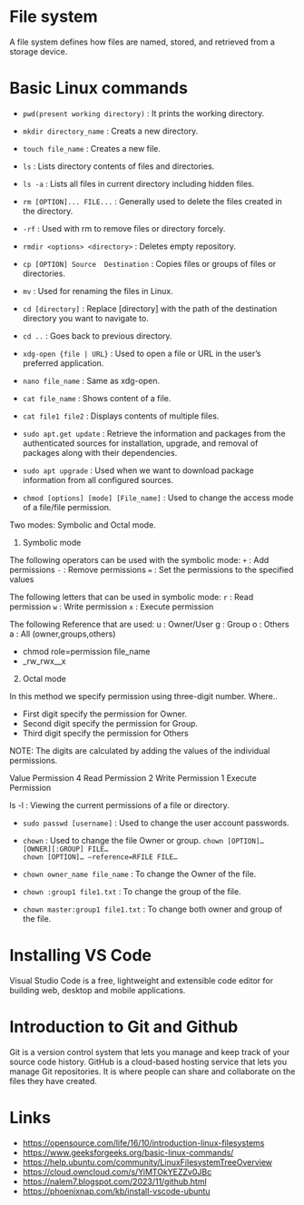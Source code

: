 # File system

A file system defines how files are named, stored, and retrieved from a storage device.


# Basic Linux commands

- `pwd(present working directory)` : It prints the working directory.

- `mkdir directory_name` : Creats a new directory.

- `touch file_name` : Creates a new file.

- `ls` : Lists directory contents of files and directories.

- `ls -a` : Lists all files in current directory including hidden files.

- `rm [OPTION]... FILE...` : Generally used to delete the files created in the directory.

- `-rf` : Used with rm to remove files or directory forcely.

- `rmdir <options> <directory>` : Deletes empty repository.

- `cp [OPTION] Source  Destination` : Copies files or groups of files or directories.

- `mv` : Used for renaming the files in Linux.

- `cd [directory]` : Replace [directory] with the path of the destination directory you want to navigate to.

- `cd ..` : Goes back to previous directory.

- `xdg-open {file | URL}` : Used to open a file or URL in the user’s preferred application.

- `nano file_name` : Same as xdg-open.

- `cat file_name` : Shows content of a file.

- `cat file1 file2` : Displays contents of multiple files.

- `sudo apt.get update` : Retrieve the information and packages from the authenticated sources for installation, upgrade, and removal of packages along with their dependencies.

- `sudo apt upgrade` : Used when we want to download package information from all configured sources.

- `chmod [options] [mode] [File_name]` : Used to change the access mode of a file/file permission. 

Two modes: Symbolic and Octal mode. 

1. Symbolic mode 

The following operators can be used with the symbolic mode:
 `+` : Add permissions
 `-` : Remove permissions
 `=` : Set the permissions to the specified values

The following letters that can be used in symbolic mode:
 `r` : Read permission
 `w` : Write permission
 `x` : Execute permission 

The following Reference that are used:
 u : Owner/User
 g : Group
 o : Others
 a : All (owner,groups,others)

 - chmod role=permission file_name
 - _rw_rwx__x

2. Octal mode

In this method we specify permission using three-digit number. Where..

- First digit specify the permission for Owner.
- Second digit specify the permission for Group. 
- Third digit specify the permission for Others

NOTE: The digits are calculated by adding the values of the individual permissions.

Value	Permission
 4	   Read Permission
 2	   Write Permission
 1	   Execute Permission

ls -l :  Viewing the current permissions of a file or directory.

- `sudo passwd [username]` : Used to change the user account passwords. 
 
- `chown` : Used to change the file Owner or group.
`chown [OPTION]… [OWNER][:GROUP] FILE…`<br>
`chown [OPTION]… –reference=RFILE FILE…`

- `chown owner_name file_name` : To change the Owner of the file.

- `chown :group1 file1.txt` : To change the group of the file.

- `chown master:group1 file1.txt` : To change both owner and group of the file.

# Installing VS Code

Visual Studio Code is a free, lightweight and extensible code editor for building web, desktop and mobile applications.

# Introduction to Git and Github

Git is a version control system that lets you manage and keep track of your source code history.
GitHub is a cloud-based hosting service that lets you manage Git repositories. It is where people can share and collaborate on the files they have created.

# Links

- https://opensource.com/life/16/10/introduction-linux-filesystems
- https://www.geeksforgeeks.org/basic-linux-commands/
- https://help.ubuntu.com/community/LinuxFilesystemTreeOverview
- https://cloud.owncloud.com/s/YiMTOkYEZZv0JBc
- https://nalem7.blogspot.com/2023/11/github.html
- https://phoenixnap.com/kb/install-vscode-ubuntu